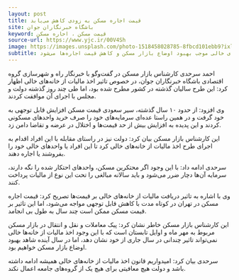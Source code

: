 ```yaml
---
layout: post
title: قیمت اجاره مسکن به زودی کاهش می‌یابد
site: باشگاه خبرنگاران جوان
keyword: قیمت مسکن ، احاره مسکن
source-url: https://www.yjc.ir/00V4Sh
image: https://images.unsplash.com/photo-1518458028785-8fbcd101ebb9?ixlib=rb-1.2.1&ixid=eyJhcHBfaWQiOjEyMDd9&auto=format&fit=crop&w=1050&q=80
subtitle: یک کارشناس بازار مسکن گفت اخذ مالیات از خانه‌های خالی موجب بهبود اوضاع بازار مسکن و کاهش قیمت اجاره‌ها می‌شود.
---
```

احمد سرحدی کارشناس بازار مسکن در گفت‌وگو با خبرنگار راه و شهرسازی  گروه اقتصادی باشگاه خبرنگاران جوان، در خصوص تاثیر اخذ مالیات از خانه‌های خالی اظهار کرد: این طرح سالیان گذشته در کشور مطرح شده بود، اما طی چند روز گذشته دولت و مجلس با اجرای آن موافقت کردند.

وی افزود: از حدود ۱۰ سال گذشته، سیر سعودی قیمت مسکن افزایش قابل توجهی به خود گرفت و در همین راستا عده‌ای سرمایه‌های خود را صرف خرید واحد‌های مسکونی کردند و این پدیده به افزایش بیش از حد قیمت‌ها و اختلال در عرضه و تقاضا دامن زد.

این کارشناس بازار مسکن بیان کرد: دولت نیز در راستای مقابله با این افراد اقدام به اجرای طرح اخذ مالیات از خانه‌های خالی کرد تا این افراد یا واحد‌های خالی خود را بفروشند یا اجاره دهند.

سرحدی ادامه داد: با این وجود اگر محتکرین مسکن، واحد‌های احتکار شده را نگه دارند، سرمایه آن‌ها دچار ضرر می‌شود و باید سالانه مبالغی را تحت این نوع از مالیات پرداخت کنند.

وی با اشاره به تاثیر دریافت مالیات از خانه‌های خالی بر قیمت‌ها تصریح کرد: قیمت اجاره مسکن در تهران در کوتاه مدت با کاهش قابل توجهی مواجه می‌شود، اما این تاثیر بر قیمت مسکن ممکن است چند سال به طول بی انجامد.

این کارشناس بازار مسکن خاطر نشان کرد: پیک معاملات و نقل و انتقال در بازار مسکن مربوط به مهر ماه و اوایل تابستان است که با این وجود اخذ مالیات از خانه‌ها خالی نمی‌تواند تاثیر چندانی در سال جاری از خود نشان دهد، اما در سال آینده شاهد بهبود اوضاع بازار مسکن خواهیم بود.

سرحدی بیان کرد: امیدواریم قانون اخذ مالیات از خانه‌های خالی همیشه ادامه داشته باشد و دولت هیچ معافیتی برای هیچ یک از گروه‌های جامعه اعمال نکند.